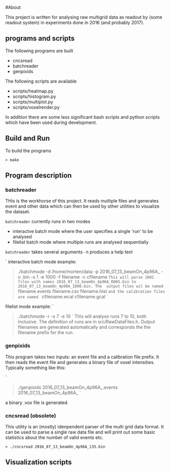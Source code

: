 #About

This project is written for analysing raw multigrid data as readout by
(some readout system) in experiments done in 2016 (and probably 2017).

## programs and scripts

The following programs are built

 * cncsread
 * batchreader
 * genpixids

The following scripts are available

 * scripts/heatmap.py
 * scripts/histogram.py
 * scripts/multiplot.py
 * scripts/voxelrender.py

In addition there are some less significant  bash scripts and python scripts which have 
been used during development.

## Build and Run

To build the programs

`> make`


## Program description

### batchreader
THis is the workhorse of this project. It reads multiple files and generates event and other 
data which can then be used by other utilities to visualize the dataset.

`batchreader` currently runs in two modes

 * interactve batch mode where the user specifies a single 'run' to be analysed
 * filelist batch mode where multiple runs are analysed sequentially

`batchreader` takes several arguments `-h` produces a help text

`
interactive batch mode example:
> ./batchmode -d /home/morten/data -p 2016_07_13_beamOn_4p96A_ -o .bin -s 1 -e 1000 -f filename -c cfilename
`
This will parse 1001 files with names 2016_07_13_beamOn_4p96A_0005.bin to 2016_07_13_beamOn_4p96A_1000.bin. The 
output files wil be named
`
filename.events
filename.csv
filename.hist
`
and the calibration files are named 
`
cfilename.wcal
cfilename.gcal
`

filelist mode example:
`
> ./batchmode -r -s 7 -e 10
`
This will analyse runs 7 to 10, both inclusive. The definition of runs are in src/RawDataFiles.h. Output
filenames are generated automatically and corresponds the the filename prefix for the run.


### genpixids

This program takes two inputs: an event file and a calibration file prefix. It then reads the 
event file and generates a binary file of voxel intensities. Typically something like this:

`
> ./genpixids  2016_07_13_beamOn_4p96A_.events 2016_07_13_beamOn_4p96A_
`

a binary .vox file is generated.

### cncsread (obsolete)
This utility is an (mostly) idenpendent parser of the multi grid data format. It can be used 
to parse a single raw data file and will print out some basic statistics about the number of 
valid events etc.

`> ./cncsread 2016_07_13_beamOn_4p96A_135.bin`

## Visualization scripts


